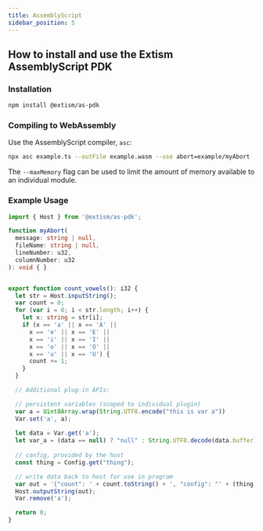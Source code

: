 ```yaml
---
title: AssemblyScript
sidebar_position: 5
---
```


## How to install and use the Extism AssemblyScript PDK

### Installation

```sh
npm install @extism/as-pdk
```

### Compiling to WebAssembly

Use the AssemblyScript compiler, `asc`:

```sh
npx asc example.ts --outFile example.wasm --use abort=example/myAbort
```

The `--maxMemory` flag can be used to limit the amount of memory available to an individual module.

### Example Usage

```typescript title=example.ts
import { Host } from '@extism/as-pdk';

function myAbort(
  message: string | null,
  fileName: string | null,
  lineNumber: u32,
  columnNumber: u32
): void { }


export function count_vowels(): i32 {
  let str = Host.inputString();
  var count = 0;
  for (var i = 0; i < str.length; i++) {
    let x: string = str[i];
    if (x == 'a' || x == 'A' ||
      x == 'e' || x == 'E' ||
      x == 'i' || x == 'I' ||
      x == 'o' || x == 'O' ||
      x == 'u' || x == 'U') {
      count += 1;
    }
  }

  // Additional plug-in APIs:

  // persistent variables (scoped to individual plugin)
  var a = Uint8Array.wrap(String.UTF8.encode("this is var a"))
  Var.set('a', a);
  
  let data = Var.get('a');
  let var_a = (data == null) ? "null" : String.UTF8.decode(data.buffer);
  
  // config, provided by the host
  const thing = Config.get("thing");

  // write data back to host for use in program
  var out = '{"count": ' + count.toString() + ', "config": "' + (thing == null ? "null" : thing) + '", "a": "' + var_a + '"}';
  Host.outputString(out);
  Var.remove('a');

  return 0;
}
```
